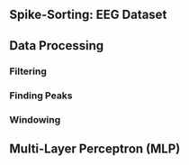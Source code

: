 ## Spike-Sorting: EEG Dataset
## Data Processing
### Filtering 
### Finding Peaks 
### Windowing

## Multi-Layer Perceptron (MLP)
